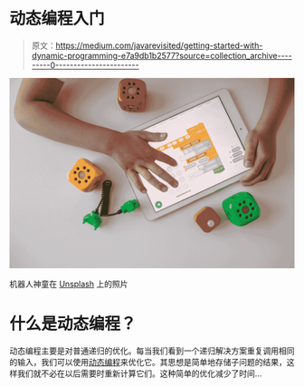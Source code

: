 # 动态编程入门

> 原文：<https://medium.com/javarevisited/getting-started-with-dynamic-programming-e7a9db1b2577?source=collection_archive---------0----------------------->

![](img/2e3301726ec4a0348b62d88984535167.png)

机器人神童在 [Unsplash](https://unsplash.com?utm_source=medium&utm_medium=referral) 上的照片

# 什么是动态编程？

动态编程主要是对普通递归的优化。每当我们看到一个递归解决方案重复调用相同的输入，我们可以使用[动态编程](/javarevisited/6-best-dynamic-programming-courses-for-coding-interviews-14744060923c)来优化它。其思想是简单地存储子问题的结果，这样我们就不必在以后需要时重新计算它们。这种简单的优化减少了时间…